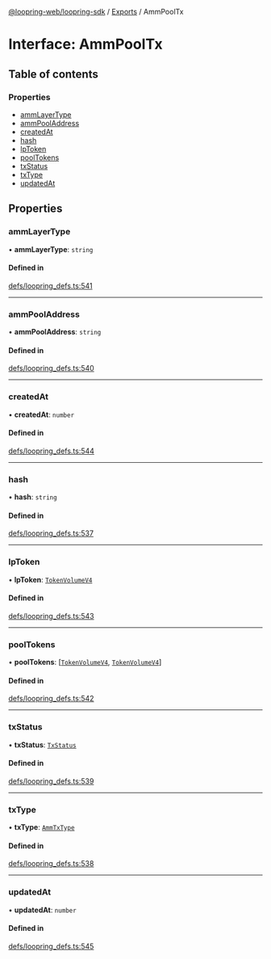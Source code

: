 [@loopring-web/loopring-sdk](../README.md) / [Exports](../modules.md) / AmmPoolTx

# Interface: AmmPoolTx

## Table of contents

### Properties

- [ammLayerType](AmmPoolTx.md#ammlayertype)
- [ammPoolAddress](AmmPoolTx.md#ammpooladdress)
- [createdAt](AmmPoolTx.md#createdat)
- [hash](AmmPoolTx.md#hash)
- [lpToken](AmmPoolTx.md#lptoken)
- [poolTokens](AmmPoolTx.md#pooltokens)
- [txStatus](AmmPoolTx.md#txstatus)
- [txType](AmmPoolTx.md#txtype)
- [updatedAt](AmmPoolTx.md#updatedat)

## Properties

### ammLayerType

• **ammLayerType**: `string`

#### Defined in

[defs/loopring_defs.ts:541](https://github.com/Loopring/loopring_sdk/blob/cd42b57/src/defs/loopring_defs.ts#L541)

___

### ammPoolAddress

• **ammPoolAddress**: `string`

#### Defined in

[defs/loopring_defs.ts:540](https://github.com/Loopring/loopring_sdk/blob/cd42b57/src/defs/loopring_defs.ts#L540)

___

### createdAt

• **createdAt**: `number`

#### Defined in

[defs/loopring_defs.ts:544](https://github.com/Loopring/loopring_sdk/blob/cd42b57/src/defs/loopring_defs.ts#L544)

___

### hash

• **hash**: `string`

#### Defined in

[defs/loopring_defs.ts:537](https://github.com/Loopring/loopring_sdk/blob/cd42b57/src/defs/loopring_defs.ts#L537)

___

### lpToken

• **lpToken**: [`TokenVolumeV4`](TokenVolumeV4.md)

#### Defined in

[defs/loopring_defs.ts:543](https://github.com/Loopring/loopring_sdk/blob/cd42b57/src/defs/loopring_defs.ts#L543)

___

### poolTokens

• **poolTokens**: [[`TokenVolumeV4`](TokenVolumeV4.md), [`TokenVolumeV4`](TokenVolumeV4.md)]

#### Defined in

[defs/loopring_defs.ts:542](https://github.com/Loopring/loopring_sdk/blob/cd42b57/src/defs/loopring_defs.ts#L542)

___

### txStatus

• **txStatus**: [`TxStatus`](../enums/TxStatus.md)

#### Defined in

[defs/loopring_defs.ts:539](https://github.com/Loopring/loopring_sdk/blob/cd42b57/src/defs/loopring_defs.ts#L539)

___

### txType

• **txType**: [`AmmTxType`](../enums/AmmTxType.md)

#### Defined in

[defs/loopring_defs.ts:538](https://github.com/Loopring/loopring_sdk/blob/cd42b57/src/defs/loopring_defs.ts#L538)

___

### updatedAt

• **updatedAt**: `number`

#### Defined in

[defs/loopring_defs.ts:545](https://github.com/Loopring/loopring_sdk/blob/cd42b57/src/defs/loopring_defs.ts#L545)
